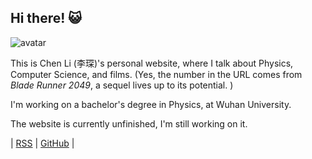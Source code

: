 ## Hi there! 😺

<img class="avatar" src="https://img2.doubanio.com/icon/up223421167-2.jpg" alt="avatar">

This is Chen Li (李琛)'s personal website, where I talk about Physics, Computer Science, and films. (Yes, the number in the URL comes from _Blade Runner 2049_, a sequel lives up to its potential. )

I'm working on a bachelor's degree in Physics, at Wuhan University.

The website is currently unfinished, I'm still working on it.

| [RSS](https://chenli2049.github.io/atom.xml) | [GitHub](https://github.com/ChenLi2049) |